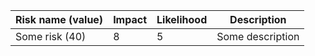 |Risk name (value)  | Impact     | Likelihood | Description |
|-------------------|------------|------------|-------------|
|Some risk (40) | 8 | 5 | Some description  |
